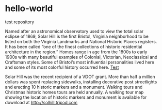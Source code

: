 # hello-world
test repository

Named after an astronomical observatory used to view the total solar eclipse of 1869, Solar Hill is the first Bristol, Virginia neighborhood to be listed on both the Virginia Landmarks and National Historic Places registers. It has been called “one of the finest collections of historic residential architecture in the region.” Homes range in age from the 1800s to early 1900s with many beautiful examples of Colonial, Victorian, Neoclassical and Craftsman styles. Some of Bristol’s most influential personalities lived here and some of its most colorful history occurred here.
[Test](../solarhill/test.pdf)

Solar Hill was the recent recipient of a VDOT grant. More than half a million dollars was spent replacing sidewalks, installing decorative post streetlights and erecting 10 historic markers and a monument. Walking tours and Christmas historic homes tours are held annually. A walking tour map showing the location of historic markers and monument is available for download at http://solhill.tripod.com
